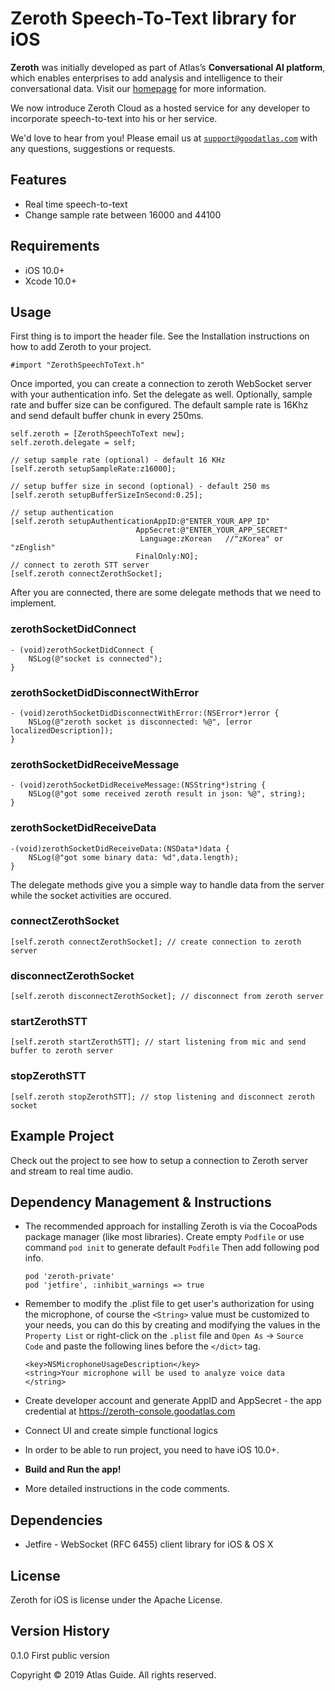 # Zeroth Speech-To-Text library for iOS 

**Zeroth** was initially developed as part of Atlas’s **Conversational AI platform**, which enables enterprises to add analysis and intelligence to their conversational data. Visit our [homepage](https://zeroth-cloud.goodatlas.com/) for more information.

We now introduce Zeroth Cloud as a hosted service for any developer to incorporate speech-to-text into his or her service.

We'd love to hear from you! Please email us at [`support@goodatlas.com`](mailto:support@goodatlas.com) with any questions, suggestions or requests.



## Features

- Real time speech-to-text
- Change sample rate between 16000 and 44100



## Requirements

- iOS 10.0+
- Xcode 10.0+

  

## Usage

First thing is to import the header file. See the Installation instructions on how to add Zeroth to your project.

```objc
#import "ZerothSpeechToText.h"
```

Once imported, you can create a connection to zeroth WebSocket server with your authentication info. Set  the delegate as well. Optionally, sample rate and buffer size can be configured. The default sample rate is 16Khz and send default buffer chunk in every 250ms. 

```objc
self.zeroth = [ZerothSpeechToText new];
self.zeroth.delegate = self;

// setup sample rate (optional) - default 16 KHz
[self.zeroth setupSampleRate:z16000];

// setup buffer size in second (optional) - default 250 ms
[self.zeroth setupBufferSizeInSecond:0.25];

// setup authentication
[self.zeroth setupAuthenticationAppID:@"ENTER_YOUR_APP_ID"
                            AppSecret:@"ENTER_YOUR_APP_SECRET"
                             Language:zKorean 	//"zKorea" or "zEnglish"
                            FinalOnly:NO];
// connect to zeroth STT server 
[self.zeroth connectZerothSocket];
```

After you are connected, there are some delegate methods that we need to implement.

### zerothSocketDidConnect

```objc
- (void)zerothSocketDidConnect {
    NSLog(@"socket is connected");
}
```

### zerothSocketDidDisconnectWithError

```objc
- (void)zerothSocketDidDisconnectWithError:(NSError*)error {
    NSLog(@"zeroth socket is disconnected: %@", [error localizedDescription]);
}
```

### zerothSocketDidReceiveMessage

```objc
- (void)zerothSocketDidReceiveMessage:(NSString*)string {
    NSLog(@"got some received zeroth result in json: %@", string);
}
```

### zerothSocketDidReceiveData

```objc
-(void)zerothSocketDidReceiveData:(NSData*)data {
    NSLog(@"got some binary data: %d",data.length);
}
```

The delegate methods give you a simple way to handle data from the server while the socket activities are occured.  

### connectZerothSocket

```objc
[self.zeroth connectZerothSocket]; // create connection to zeroth server
```

### disconnectZerothSocket

```objc
[self.zeroth disconnectZerothSocket]; // disconnect from zeroth server
```

### startZerothSTT

```objc
[self.zeroth startZerothSTT]; // start listening from mic and send buffer to zeroth server 
```

### stopZerothSTT

```objc
[self.zeroth stopZerothSTT]; // stop listening and disconnect zeroth socket 
```



## Example Project

Check out the project to see how to setup a connection to Zeroth server and stream to real time audio.



## Dependency Management & Instructions

- The recommended approach for installing Zeroth is via the CocoaPods package manager (like most libraries). Create empty `Podfile` or use command `pod init` to generate default `Podfile` Then add following pod info.

  ```
  pod 'zeroth-private'
  pod 'jetfire', :inhibit_warnings => true
  ```

- Remember to modify the .plist file to get user's authorization for using the microphone, of course the `<String>` value must be customized to your needs, you can do this by creating and modifying the values in the `Property List` or right-click on the `.plist` file and `Open As` -> `Source Code` and paste the following lines before the `</dict>` tag.

  ```
  <key>NSMicrophoneUsageDescription</key>
  <string>Your microphone will be used to analyze voice data </string>
  ```

- Create developer account and generate AppID and AppSecret - the app credential at https://zeroth-console.goodatlas.com 

- Connect UI and create simple functional logics  

- In order to be able to run project, you need to have iOS 10.0+.

- **Build and Run the app!**

- More detailed instructions in the code comments.



## Dependencies

- Jetfire - WebSocket (RFC 6455) client library for iOS & OS X

  

## License

Zeroth for iOS is license under the Apache License.



## Version History

0.1.0 First public version



Copyright © 2019 Atlas Guide. All rights reserved.
